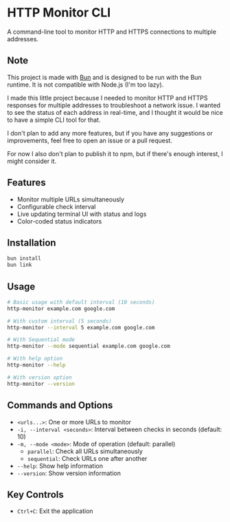 # HTTP Monitor CLI

A command-line tool to monitor HTTP and HTTPS connections to multiple addresses.

## Note

This project is made with [Bun](https://bun.sh/) and is designed to be run with the Bun runtime. It is not compatible with Node.js (I'm too lazy).

I made this little project because I needed to monitor HTTP and HTTPS responses for multiple addresses to troubleshoot a network issue. I wanted to see the status of each address in real-time, and I thought it would be nice to have a simple CLI tool for that.

I don't plan to add any more features, but if you have any suggestions or improvements, feel free to open an issue or a pull request.

For now I also don't plan to publish it to npm, but if there's enough interest, I might consider it.

## Features

- Monitor multiple URLs simultaneously
- Configurable check interval
- Live updating terminal UI with status and logs
- Color-coded status indicators

## Installation

```bash
bun install
bun link
```

## Usage

```bash
# Basic usage with default interval (10 seconds)
http-monitor example.com google.com

# With custom interval (5 seconds)
http-monitor --interval 5 example.com google.com

# With Sequential mode
http-monitor --mode sequential example.com google.com

# With help option
http-monitor --help

# With version option
http-monitor --version
```

## Commands and Options

- `<urls...>`: One or more URLs to monitor
- `-i, --interval <seconds>`: Interval between checks in seconds (default: 10)
- `-m, --mode <mode>`: Mode of operation (default: parallel)
	- `parallel`: Check all URLs simultaneously
	- `sequential`: Check URLs one after another
- `--help`: Show help information
- `--version`: Show version information

## Key Controls

- `Ctrl+C`: Exit the application
